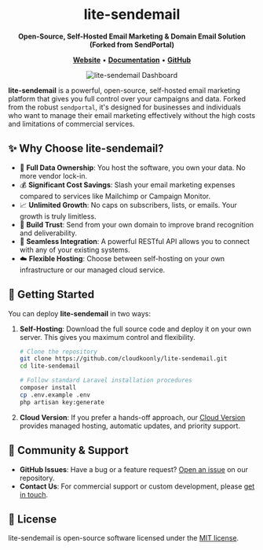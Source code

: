 <div align="center">

# lite-sendemail

**Open-Source, Self-Hosted Email Marketing & Domain Email Solution (Forked from SendPortal)**

</div>

<p align="center">
  <a href="https://www.cloudkoonly.com/product/sendportal"><strong>Website</strong></a> •
  <a href="https://document.cloudkoonly.com"><strong>Documentation</strong></a> •
  <a href="https://github.com/cloudkoonly/litesend"><strong>GitHub</strong></a>
</p>

<p align="center">
  <img src="https://file.cloudkoonly.com/data/cases/case-sendportal-v4-20250809-210330.png" alt="lite-sendemail Dashboard" />
</p>


**lite-sendemail** is a powerful, open-source, self-hosted email marketing platform that gives you full control over your campaigns and data. Forked from the robust `sendportal`, it's designed for businesses and individuals who want to manage their email marketing effectively without the high costs and limitations of commercial services.

## ✨ Why Choose lite-sendemail?

- 🔑 **Full Data Ownership**: You host the software, you own your data. No more vendor lock-in.
- 💰 **Significant Cost Savings**: Slash your email marketing expenses compared to services like Mailchimp or Campaign Monitor.
- 📈 **Unlimited Growth**: No caps on subscribers, lists, or emails. Your growth is truly limitless.
- 🚀 **Build Trust**: Send from your own domain to improve brand recognition and deliverability.
- 🔌 **Seamless Integration**: A powerful RESTful API allows you to connect with any of your existing systems.
- ☁️ **Flexible Hosting**: Choose between self-hosting on your own infrastructure or our managed cloud service.

## 🚀 Getting Started

You can deploy **lite-sendemail** in two ways:

1.  **Self-Hosting**: Download the full source code and deploy it on your own server. This gives you maximum control and flexibility.
    ```bash
    # Clone the repository
    git clone https://github.com/cloudkoonly/lite-sendemail.git
    cd lite-sendemail
    
    # Follow standard Laravel installation procedures
    composer install
    cp .env.example .env
    php artisan key:generate
    ```

2.  **Cloud Version**: If you prefer a hands-off approach, our [Cloud Version](https://www.cloudkoonly.com/product/sendportal) provides managed hosting, automatic updates, and priority support.

## 🤝 Community & Support

- **GitHub Issues**: Have a bug or a feature request? [Open an issue](https://github.com/cloudkoonly/litesend/issues) on our repository.
- **Contact Us**: For commercial support or custom development, please [get in touch](https://www.cloudkoonly.com/contact).

## 📄 License

lite-sendemail is open-source software licensed under the [MIT license](LICENSE).

